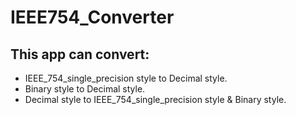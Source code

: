 # IEEE754_Converter
## This app can convert:
- IEEE_754_single_precision style to Decimal style.
- Binary style to Decimal style.
- Decimal style to IEEE_754_single_precision style & Binary style.
